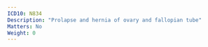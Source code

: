 ```yaml
---
ICD10: N834
Description: "Prolapse and hernia of ovary and fallopian tube"
Matters: No
Weight: 0
---
```


